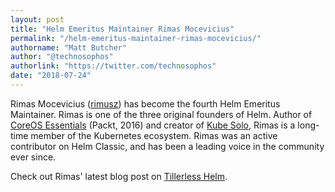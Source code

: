 ```yaml
---
layout: post
title: "Helm Emeritus Maintainer Rimas Mocevicius"
permalink: "/helm-emeritus-maintainer-rimas-mocevicius/"
authorname: "Matt Butcher"
author: "@technosophos"
authorlink: "https://twitter.com/technosophos"
date: "2018-07-24"
---
```


Rimas Mocevicius ([rimusz](https://github.com/rimusz)) has become the fourth Helm Emeritus Maintainer. Rimas is one of the three original founders of Helm. Author of [CoreOS Essentials](https://rimusz.net/coreos-essential-book/) (Packt, 2016) and creator of [Kube Solo](https://github.com/TheNewNormal/kube-solo-osx), Rimas is a long-time member of the Kubernetes ecosystem. Rimas was an active contributor on Helm Classic, and has been a leading voice in the community ever since.

Check out Rimas' latest blog post on [Tillerless Helm](https://rimusz.net/tillerless-helm).
